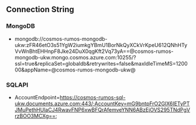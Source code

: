 ## Connection String

### MongoDB
- mongodb://cosmos-rumos-mongodb-ukw:zFR46etO3s51YgW2iumkgYBmU1BorNkQyXCkVrKpeU612QNhHTyVvWnBhtEHHnpF8Jke24DuX0qgKft2Vq73yA==@cosmos-rumos-mongodb-ukw.mongo.cosmos.azure.com:10255/?ssl=true&replicaSet=globaldb&retrywrites=false&maxIdleTimeMS=120000&appName=@cosmos-rumos-mongodb-ukw@

### SQLAPI
- AccountEndpoint=https://cosmos-rumos-sql-ukw.documents.azure.com:443/;AccountKey=mG9bntpFrO2GlX6IETyPTJMuPethHUlaCJ4RwavFNP6xwBFQrAfemveYNN6ABzEjOVS295TNdPgVrzBOO3MCXg==;
